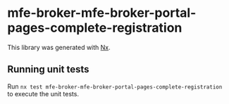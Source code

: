 # mfe-broker-mfe-broker-portal-pages-complete-registration

This library was generated with [Nx](https://nx.dev).

## Running unit tests

Run `nx test mfe-broker-mfe-broker-portal-pages-complete-registration` to execute the unit tests.
